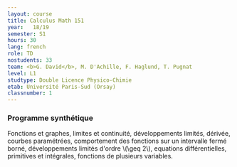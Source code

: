 ```yaml
---
layout: course
title: Calculus Math 151
year: 	18/19
semester: S1
hours: 30
lang: french
role: TD
nostudents: 33
team: <b>G. David</b>, M. D'Achille, F. Haglund, T. Pugnat
level: L1
studtype: Double Licence Physico-Chimie
etab: Université Paris-Sud (Orsay)
classnumber: 1
---
```


### Programme synthétique

Fonctions et graphes, limites et continuité, développements limités, dérivée, courbes paramétrées, comportement des fonctions sur un intervalle fermé borné, développements limités d'ordre \\(\geq 2\\), equations différentielles, primitives et intégrales, fonctions de plusieurs variables.


<!--
### Indicative program
- Functions and graphs
- limits and continuity; Taylor expansion and derivatives; parametric curves; behavior of functions on a closed and bounded interval; Taylor expansion of order greater than 2; simple ordinary differential equations; simple primitives and integrals; some hints about multivariable Calculus.
-->

